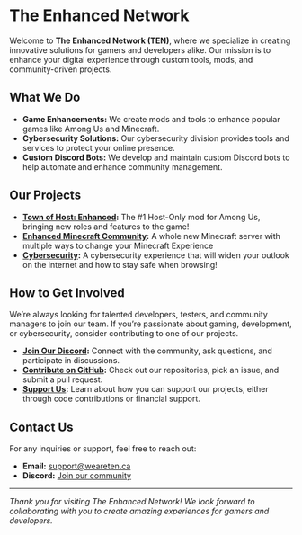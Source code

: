 # The Enhanced Network

Welcome to **The Enhanced Network (TEN)**, where we specialize in creating innovative solutions for gamers and developers alike. Our mission is to enhance your digital experience through custom tools, mods, and community-driven projects.

## What We Do

- **Game Enhancements:** We create mods and tools to enhance popular games like Among Us and Minecraft.
- **Cybersecurity Solutions:** Our cybersecurity division provides tools and services to protect your online presence.
- **Custom Discord Bots:** We develop and maintain custom Discord bots to help automate and enhance community management.

## Our Projects

- **[Town of Host: Enhanced](https://weareten.ca/TOHE):** The #1 Host-Only mod for Among Us, bringing new roles and features to the game!
- **[Enhanced Minecraft Community](https://weareten.ca/minecraft/):** A whole new Minecraft server with multiple ways to change your Minecraft Experience
- **[Cybersecurity](https://weareten.ca/security/):** A cybersecurity experience that will widen your outlook on the internet and how to stay safe when browsing!

## How to Get Involved

We’re always looking for talented developers, testers, and community managers to join our team. If you’re passionate about gaming, development, or cybersecurity, consider contributing to one of our projects.

- **[Join Our Discord](https://discord.gg/ten):** Connect with the community, ask questions, and participate in discussions.
- **[Contribute on GitHub](https://github.com/EnhancedNetwork):** Check out our repositories, pick an issue, and submit a pull request.
- **[Support Us](https://weareten.ca/services):** Learn about how you can support our projects, either through code contributions or financial support.

## Contact Us

For any inquiries or support, feel free to reach out:

- **Email:** [support@weareten.ca](mailto:support@weareten.ca)
- **Discord:** [Join our community](https://discord.gg/ten)

---

*Thank you for visiting The Enhanced Network! We look forward to collaborating with you to create amazing experiences for gamers and developers.*



